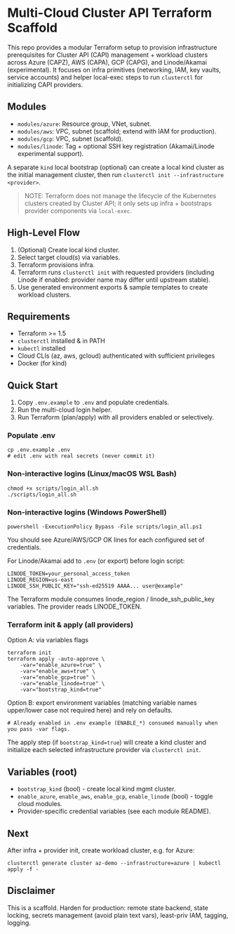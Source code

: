 # Multi-Cloud Cluster API Terraform Scaffold

This repo provides a modular Terraform setup to provision infrastructure prerequisites for Cluster API (CAPI) management + workload clusters across Azure (CAPZ), AWS (CAPA), GCP (CAPG), and Linode/Akamai (experimental). It focuses on infra primitives (networking, IAM, key vaults, service accounts) and helper local-exec steps to run `clusterctl` for initializing CAPI providers.

## Modules
- `modules/azure`: Resource group, VNet, subnet.
- `modules/aws`: VPC, subnet (scaffold; extend with IAM for production).
- `modules/gcp`: VPC, subnet (scaffold).
- `modules/linode`: Tag + optional SSH key registration (Akamai/Linode experimental support).

A separate `kind` local bootstrap (optional) can create a local kind cluster as the initial management cluster, then run `clusterctl init --infrastructure <provider>`.

> NOTE: Terraform does not manage the lifecycle of the Kubernetes clusters created by Cluster API; it only sets up infra + bootstraps provider components via `local-exec`.

## High-Level Flow
1. (Optional) Create local kind cluster.
2. Select target cloud(s) via variables.
3. Terraform provisions infra.
4. Terraform runs `clusterctl init` with requested providers (including Linode if enabled: provider name may differ until upstream stable).
5. Use generated environment exports & sample templates to create workload clusters.

## Requirements
- Terraform >= 1.5
- `clusterctl` installed & in PATH
- `kubectl` installed
- Cloud CLIs (az, aws, gcloud) authenticated with sufficient privileges
- Docker (for kind)

## Quick Start
1. Copy `.env.example` to `.env` and populate credentials.
2. Run the multi-cloud login helper.
3. Run Terraform (plan/apply) with all providers enabled or selectively.

### Populate .env
```
cp .env.example .env
# edit .env with real secrets (never commit it)
```

### Non-interactive logins (Linux/macOS WSL Bash)
```
chmod +x scripts/login_all.sh
./scripts/login_all.sh
```

### Non-interactive logins (Windows PowerShell)
```
powershell -ExecutionPolicy Bypass -File scripts/login_all.ps1
```

You should see Azure/AWS/GCP OK lines for each configured set of credentials.

For Linode/Akamai add to `.env` (or export) before login script:
```
LINODE_TOKEN=your_personal_access_token
LINODE_REGION=us-east
LINODE_SSH_PUBLIC_KEY="ssh-ed25519 AAAA... user@example"
```
The Terraform module consumes linode_region / linode_ssh_public_key variables. The provider reads LINODE_TOKEN.

### Terraform init & apply (all providers)
Option A: via variables flags
```
terraform init
terraform apply -auto-approve \
	-var="enable_azure=true" \
	-var="enable_aws=true" \
	-var="enable_gcp=true" \
	-var="enable_linode=true" \
	-var="bootstrap_kind=true"
```

Option B: export environment variables (matching variable names upper/lower case not required here) and rely on defaults.
```
# Already enabled in .env example (ENABLE_*) consumed manually when you pass -var flags.
```

The apply step (if `bootstrap_kind=true`) will create a kind cluster and initialize each selected infrastructure provider via `clusterctl init`.

## Variables (root)
- `bootstrap_kind` (bool) - create local kind mgmt cluster.
- `enable_azure`, `enable_aws`, `enable_gcp`, `enable_linode` (bool) - toggle cloud modules.
- Provider-specific credential variables (see each module README).

## Next
After infra + provider init, create workload cluster, e.g. for Azure:
```
clusterctl generate cluster az-demo --infrastructure=azure | kubectl apply -f -
```

## Disclaimer
This is a scaffold. Harden for production: remote state backend, state locking, secrets management (avoid plain text vars), least-priv IAM, tagging, logging.
